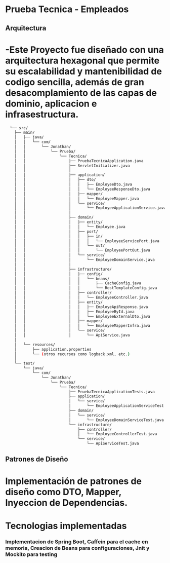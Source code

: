 # Prueba Tecnica - Empleados

## Arquitectura 

# -Este Proyecto fue diseñado con una arquitectura hexagonal que permite su escalabilidad y mantenibilidad de codigo sencilla, además de gran desacomplamiento de las capas de dominio, aplicacion e infrasestructura.

```bash
  └── src/
    ├── main/
    │   ├── java/
    │   │   └── com/
    │   │       └── Jonathan/
    │   │           └── Prueba/
    │   │               └── Tecnica/
    │   │                   ├── PruebaTecnicaApplication.java
    │   │                   ├── ServletInitializer.java
    │   │                   │
    │   │                   ├── application/
    │   │                   │   ├── dto/
    │   │                   │   │   ├── EmployeeDto.java
    │   │                   │   │   └── EmployeeResponseDto.java
    │   │                   │   ├── mapper/
    │   │                   │   │   └── EmployeeMapper.java
    │   │                   │   └── service/
    │   │                   │       └── EmployeeApplicationService.java
    │   │                   │
    │   │                   ├── domain/
    │   │                   │   ├── entity/
    │   │                   │   │   └── Employee.java
    │   │                   │   ├── port/
    │   │                   │   │   ├── in/
    │   │                   │   │   │   └── EmployeeServicePort.java
    │   │                   │   │   └── out/
    │   │                   │   │       └── EmployeePortOut.java
    │   │                   │   └── service/
    │   │                   │       └── EmployeeDomainService.java
    │   │                   │
    │   │                   ├── infrastructure/
    │   │                   │   ├── config/
    │   │                   │   │   └── beans/
    │   │                   │   │       ├── CacheConfig.java
    │   │                   │   │       └── RestTemplateConfig.java
    │   │                   │   ├── controller/
    │   │                   │   │   └── EmployeeController.java
    │   │                   │   ├── entity/
    │   │                   │   │   ├── EmployeApiResponse.java
    │   │                   │   │   ├── EmployeeById.java
    │   │                   │   │   └── EmployeeExternalDto.java
    │   │                   │   ├── mapper/
    │   │                   │   │   └── EmployeeMapperInfra.java
    │   │                   │   └── service/
    │   │                   │       └── ApiService.java
    │
    │   └── resources/
    │       ├── application.properties
    │       └── (otros recursos como logback.xml, etc.)
    │
    └── test/
        └── java/
            └── com/
                └── Jonathan/
                    └── Prueba/
                        └── Tecnica/
                            ├── PruebaTecnicaApplicationTests.java
                            ├── application/
                            │   └── service/
                            │       └── EmployeeApplicationServiceTest.java
                            ├── domain/
                            │   └── service/
                            │       └── EmployeeDomainServiceTest.java
                            └── infrastructure/
                                ├── controller/
                                │   └── EmployeeControllerTest.java
                                └── service/
                                    └── ApiServiceTest.java
```

## Patrones de Diseño

# Implementación de patrones de diseño como DTO, Mapper, Inyeccion de Dependencias.

# Tecnologias implementadas

### Implementacion de Spring Boot, Caffein para el cache en memoria, Creacion de Beans para configuraciones, Jnit y Mockito para testing 
